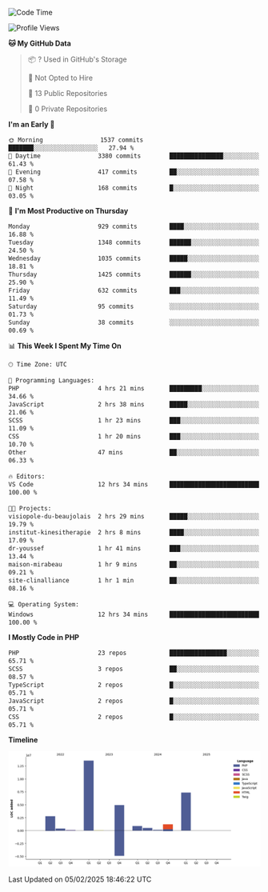 <!--START_SECTION:waka-->
![Code Time](http://img.shields.io/badge/Code%20Time-2%2C215%20hrs%2011%20mins-blue)

![Profile Views](http://img.shields.io/badge/Profile%20Views-0-blue)

**🐱 My GitHub Data** 

> 📦 ? Used in GitHub's Storage 
 > 
> 🚫 Not Opted to Hire
 > 
> 📜 13 Public Repositories 
 > 
> 🔑 0 Private Repositories 
 > 
**I'm an Early 🐤** 

```text
🌞 Morning                1537 commits        ███████░░░░░░░░░░░░░░░░░░   27.94 % 
🌆 Daytime                3380 commits        ███████████████░░░░░░░░░░   61.43 % 
🌃 Evening                417 commits         ██░░░░░░░░░░░░░░░░░░░░░░░   07.58 % 
🌙 Night                  168 commits         █░░░░░░░░░░░░░░░░░░░░░░░░   03.05 % 
```
📅 **I'm Most Productive on Thursday** 

```text
Monday                   929 commits         ████░░░░░░░░░░░░░░░░░░░░░   16.88 % 
Tuesday                  1348 commits        ██████░░░░░░░░░░░░░░░░░░░   24.50 % 
Wednesday                1035 commits        █████░░░░░░░░░░░░░░░░░░░░   18.81 % 
Thursday                 1425 commits        ██████░░░░░░░░░░░░░░░░░░░   25.90 % 
Friday                   632 commits         ███░░░░░░░░░░░░░░░░░░░░░░   11.49 % 
Saturday                 95 commits          ░░░░░░░░░░░░░░░░░░░░░░░░░   01.73 % 
Sunday                   38 commits          ░░░░░░░░░░░░░░░░░░░░░░░░░   00.69 % 
```


📊 **This Week I Spent My Time On** 

```text
🕑︎ Time Zone: UTC

💬 Programming Languages: 
PHP                      4 hrs 21 mins       █████████░░░░░░░░░░░░░░░░   34.66 % 
JavaScript               2 hrs 38 mins       █████░░░░░░░░░░░░░░░░░░░░   21.06 % 
SCSS                     1 hr 23 mins        ███░░░░░░░░░░░░░░░░░░░░░░   11.09 % 
CSS                      1 hr 20 mins        ███░░░░░░░░░░░░░░░░░░░░░░   10.70 % 
Other                    47 mins             ██░░░░░░░░░░░░░░░░░░░░░░░   06.33 % 

🔥 Editors: 
VS Code                  12 hrs 34 mins      █████████████████████████   100.00 % 

🐱‍💻 Projects: 
visiopole-du-beaujolais  2 hrs 29 mins       █████░░░░░░░░░░░░░░░░░░░░   19.79 % 
institut-kinesitherapie  2 hrs 8 mins        ████░░░░░░░░░░░░░░░░░░░░░   17.09 % 
dr-youssef               1 hr 41 mins        ███░░░░░░░░░░░░░░░░░░░░░░   13.44 % 
maison-mirabeau          1 hr 9 mins         ██░░░░░░░░░░░░░░░░░░░░░░░   09.21 % 
site-clinalliance        1 hr 1 min          ██░░░░░░░░░░░░░░░░░░░░░░░   08.16 % 

💻 Operating System: 
Windows                  12 hrs 34 mins      █████████████████████████   100.00 % 
```

**I Mostly Code in PHP** 

```text
PHP                      23 repos            ████████████████░░░░░░░░░   65.71 % 
SCSS                     3 repos             ██░░░░░░░░░░░░░░░░░░░░░░░   08.57 % 
TypeScript               2 repos             █░░░░░░░░░░░░░░░░░░░░░░░░   05.71 % 
JavaScript               2 repos             █░░░░░░░░░░░░░░░░░░░░░░░░   05.71 % 
CSS                      2 repos             █░░░░░░░░░░░░░░░░░░░░░░░░   05.71 % 
```



**Timeline**

![Lines of Code chart](https://raw.githubusercontent.com/tahar-elgunaoui/tahar-elgunaoui/main/assets/bar_graph.png)


 Last Updated on 05/02/2025 18:46:22 UTC
<!--END_SECTION:waka-->

